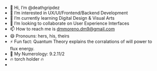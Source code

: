 - 👋 Hi, I’m @deathgripdez
- 👀 I’m interested in UX/UI/Frontend/Backend Development
- 🌱 I’m currently learning Digital Design & Visual Arts
- 💞️ I’m looking to collaborate on User Experience Interfaces
- 📫 How to reach me is dmmoreno.dm9@gmail.com
- 😄 Pronouns: hers, his, theirs
- ⚡ Fun fact: Quantum Theory explains the corralations of will power to flux energy. 
- 🧿 My Numerology: 9.2.11/2
- 🔥 torch holder 🔥
- <!---
deathgripdez/deathgripdez is a ✨ special ✨ repository because its `README.md` (this file) appears on your GitHub profile.
You can click the Preview link to take a look at your changes.
--->
